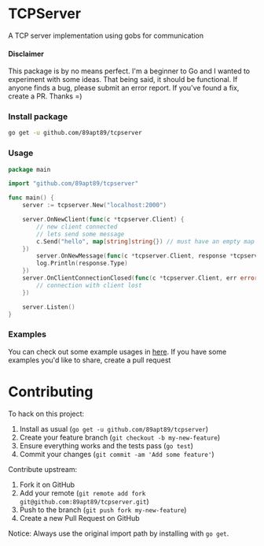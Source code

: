 # TCPServer
A TCP server implementation using gobs for communication
#### Disclaimer
This package is by no means perfect. I'm a beginner to Go and I wanted to experiment with some ideas. That being said, it should be functional. If anyone finds a bug, please submit an error report. If you've found a fix, create a PR. Thanks =)

### Install package

``` bash
go get -u github.com/89apt89/tcpserver
```

### Usage

``` go
package main

import "github.com/89apt89/tcpserver"

func main() {
	server := tcpserver.New("localhost:2000")

	server.OnNewClient(func(c *tcpserver.Client) {
		// new client connected
		// lets send some message
		c.Send("hello", map[string]string{}) // must have an empty map even if it isn't used
	})
		server.OnNewMessage(func(c *tcpserver.Client, response *tcpserver.CommunicationData) {
		log.Println(response.Type)
	})
	server.OnClientConnectionClosed(func(c *tcpserver.Client, err error) {
		// connection with client lost
	})

	server.Listen()
}
```

### Examples
You can check out some example usages in [here](github.com/89apt89/tcpserver/examples). If you have some examples you'd like to share, create a pull request

# Contributing

To hack on this project:

1. Install as usual (`go get -u github.com/89apt89/tcpserver`)
2. Create your feature branch (`git checkout -b my-new-feature`)
3. Ensure everything works and the tests pass (`go test`)
4. Commit your changes (`git commit -am 'Add some feature'`)

Contribute upstream:

1. Fork it on GitHub
2. Add your remote (`git remote add fork git@github.com:89apt89/tcpserver.git`)
3. Push to the branch (`git push fork my-new-feature`)
4. Create a new Pull Request on GitHub

Notice: Always use the original import path by installing with `go get`.
